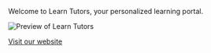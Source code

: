 Welcome to Learn Tutors, your personalized learning portal.

![Preview of Learn Tutors](./static/img-learn-tutors/lading-page.png)

[Visit our website](https://learn-tutors.com)